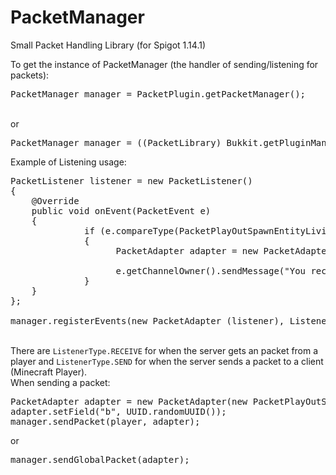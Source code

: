 # PacketManager
Small Packet Handling Library (for Spigot 1.14.1)

To get the instance of PacketManager (the handler of sending/listening for packets):
<br/>
<pre>PacketManager manager = PacketPlugin.getPacketManager();</pre>
<br/>
or
<br/>
<pre>PacketManager manager = ((PacketLibrary) Bukkit.getPluginManager().getPlugin("PacketManager")).getPacketManager();</pre>

Example of Listening usage:<br/>
<pre>PacketListener listener = new PacketListener()
{
	@Override
	public void onEvent(PacketEvent e)
	{	
              if (e.compareType(PacketPlayOutSpawnEntityLiving.class))
              {
                    PacketAdapter adapter = new PacketAdapter(e.getPacketInstance());

                    e.getChannelOwner().sendMessage("You received details about the spawn of an entity with UUID:" + adapter.getField("b"));
              } 
	}
};

manager.registerEvents(new PacketAdapter (listener), ListenerType.SEND);
</pre>
<br/>
There are <code>ListenerType.RECEIVE</code> for when the server gets an packet from a player and <code>ListenerType.SEND</code> for when the server sends a packet to a client (Minecraft Player).
<br/>
When sending a packet:
<pre>
PacketAdapter adapter = new PacketAdapter(new PacketPlayOutSpawnEntityLiving(anEntity));
adapter.setField("b", UUID.randomUUID());
manager.sendPacket(player, adapter);
</pre>
or
<br/>
<pre>manager.sendGlobalPacket(adapter);</pre>
